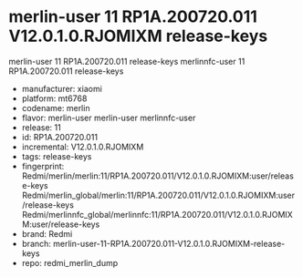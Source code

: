 # merlin-user 11 RP1A.200720.011 V12.0.1.0.RJOMIXM release-keys
merlin-user 11 RP1A.200720.011  release-keys
merlinnfc-user 11 RP1A.200720.011  release-keys
- manufacturer: xiaomi
- platform: mt6768
- codename: merlin
- flavor: merlin-user
merlin-user
merlinnfc-user
- release: 11
- id: RP1A.200720.011
- incremental: V12.0.1.0.RJOMIXM
- tags: release-keys
- fingerprint: Redmi/merlin/merlin:11/RP1A.200720.011/V12.0.1.0.RJOMIXM:user/release-keys
Redmi/merlin_global/merlin:11/RP1A.200720.011/V12.0.1.0.RJOMIXM:user/release-keys
Redmi/merlinnfc_global/merlinnfc:11/RP1A.200720.011/V12.0.1.0.RJOMIXM:user/release-keys
- brand: Redmi
- branch: merlin-user-11-RP1A.200720.011-V12.0.1.0.RJOMIXM-release-keys
- repo: redmi_merlin_dump
